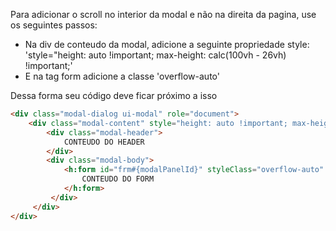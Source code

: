 Para adicionar o scroll no interior da modal e não na direita da pagina, use os seguintes passos:

- Na div de conteudo da modal, adicione a seguinte propriedade style: 'style="height: auto !important; max-height: calc(100vh - 26vh) !important;'
- E na tag form adicione a classe 'overflow-auto'

Dessa forma seu código deve ficar próximo a isso

```html 
<div class="modal-dialog ui-modal" role="document">
	<div class="modal-content" style="height: auto !important; max-height: calc(100vh - 26vh) !important;">
		<div class="modal-header">
			CONTEUDO DO HEADER
		</div>
		<div class="modal-body">
			<h:form id="frm#{modalPanelId}" styleClass="overflow-auto" enctype="multipart/form-data">
				CONTEUDO DO FORM
			</h:form>
		 </div>
	 </div>
</div>
                 
```